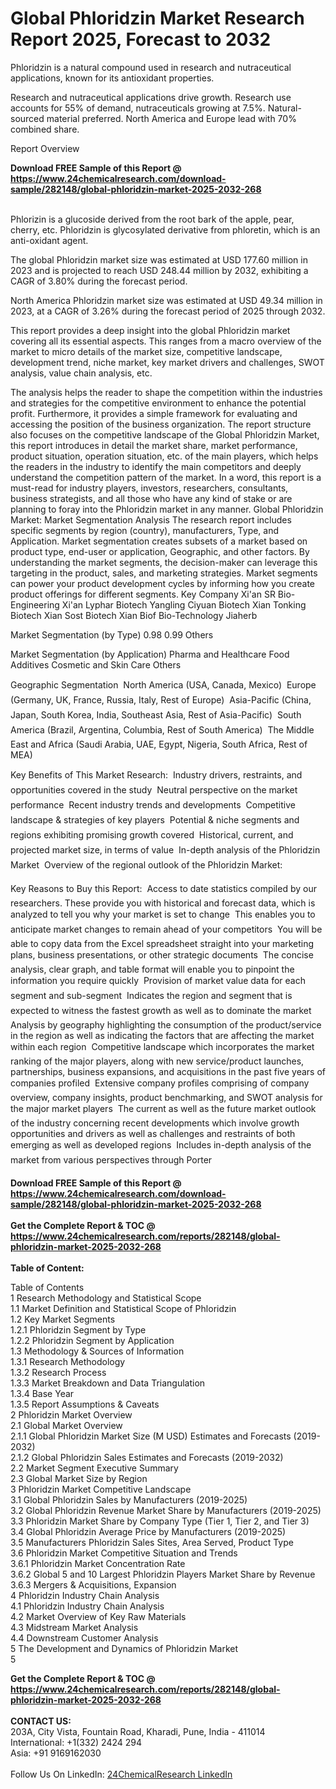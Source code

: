 <h1>Global Phloridzin Market Research Report 2025, Forecast to 2032</h1><p>Phloridzin is a natural compound used in research and nutraceutical applications, known for its antioxidant properties.</p><p>
Research and nutraceutical applications drive growth. Research use accounts for 55% of demand, nutraceuticals growing at 7.5%. Natural-sourced material preferred. North America and Europe lead with 70% combined share.</p><p>
Report Overview</p><div><b>Download FREE Sample of this Report @ 
            <a href="https://www.24chemicalresearch.com/download-sample/282148/global-phloridzin-market-2025-2032-268">
            https://www.24chemicalresearch.com/download-sample/282148/global-phloridzin-market-2025-2032-268</a></b></div><br><p>
Phlorizin is a glucoside derived from the root bark of the apple, pear, cherry, etc. Phloridzin is glycosylated derivative from phloretin, which is an anti-oxidant agent.</p><p>
The global Phloridzin market size was estimated at USD 177.60 million in 2023 and is projected to reach USD 248.44 million by 2032, exhibiting a CAGR of 3.80% during the forecast period.</p><p>
North America Phloridzin market size was estimated at USD 49.34 million in 2023, at a CAGR of 3.26% during the forecast period of 2025 through 2032.</p><p>
This report provides a deep insight into the global Phloridzin market covering all its essential aspects. This ranges from a macro overview of the market to micro details of the market size, competitive landscape, development trend, niche market, key market drivers and challenges, SWOT analysis, value chain analysis, etc.</p><p>
The analysis helps the reader to shape the competition within the industries and strategies for the competitive environment to enhance the potential profit. Furthermore, it provides a simple framework for evaluating and accessing the position of the business organization. The report structure also focuses on the competitive landscape of the Global Phloridzin Market, this report introduces in detail the market share, market performance, product situation, operation situation, etc. of the main players, which helps the readers in the industry to identify the main competitors and deeply understand the competition pattern of the market.
In a word, this report is a must-read for industry players, investors, researchers, consultants, business strategists, and all those who have any kind of stake or are planning to foray into the Phloridzin market in any manner.
Global Phloridzin Market: Market Segmentation Analysis
The research report includes specific segments by region (country), manufacturers, Type, and Application. Market segmentation creates subsets of a market based on product type, end-user or application, Geographic, and other factors. By understanding the market segments, the decision-maker can leverage this targeting in the product, sales, and marketing strategies. Market segments can power your product development cycles by informing how you create product offerings for different segments.
Key Company
Xi'an SR Bio-Engineering
Xi'an Lyphar Biotech
Yangling Ciyuan Biotech
Xian Tonking Biotech
Xian Sost Biotech
Xian Biof Bio-Technology
Jiaherb</p><p>
Market Segmentation (by Type)
0.98
0.99
Others</p><p>
Market Segmentation (by Application)
Pharma and Healthcare
Food Additives
Cosmetic and Skin Care
Others</p><p>
Geographic Segmentation
 North America (USA, Canada, Mexico)
 Europe (Germany, UK, France, Russia, Italy, Rest of Europe)
 Asia-Pacific (China, Japan, South Korea, India, Southeast Asia, Rest of Asia-Pacific)
 South America (Brazil, Argentina, Columbia, Rest of South America)
 The Middle East and Africa (Saudi Arabia, UAE, Egypt, Nigeria, South Africa, Rest of MEA)</p><p>
Key Benefits of This Market Research:
 Industry drivers, restraints, and opportunities covered in the study
 Neutral perspective on the market performance
 Recent industry trends and developments
 Competitive landscape &amp; strategies of key players
 Potential &amp; niche segments and regions exhibiting promising growth covered
 Historical, current, and projected market size, in terms of value
 In-depth analysis of the Phloridzin Market
 Overview of the regional outlook of the Phloridzin Market:</p><p>
Key Reasons to Buy this Report:
 Access to date statistics compiled by our researchers. These provide you with historical and forecast data, which is analyzed to tell you why your market is set to change
 This enables you to anticipate market changes to remain ahead of your competitors
 You will be able to copy data from the Excel spreadsheet straight into your marketing plans, business presentations, or other strategic documents
 The concise analysis, clear graph, and table format will enable you to pinpoint the information you require quickly
 Provision of market value data for each segment and sub-segment
 Indicates the region and segment that is expected to witness the fastest growth as well as to dominate the market
 Analysis by geography highlighting the consumption of the product/service in the region as well as indicating the factors that are affecting the market within each region
 Competitive landscape which incorporates the market ranking of the major players, along with new service/product launches, partnerships, business expansions, and acquisitions in the past five years of companies profiled
 Extensive company profiles comprising of company overview, company insights, product benchmarking, and SWOT analysis for the major market players
 The current as well as the future market outlook of the industry concerning recent developments which involve growth opportunities and drivers as well as challenges and restraints of both emerging as well as developed regions
 Includes in-depth analysis of the market from various perspectives through Porter</p><div><b>Download FREE Sample of this Report @ 
            <a href="https://www.24chemicalresearch.com/download-sample/282148/global-phloridzin-market-2025-2032-268">
            https://www.24chemicalresearch.com/download-sample/282148/global-phloridzin-market-2025-2032-268</a></b></div><br><div><b>Get the Complete Report & TOC @ 
            <a href="https://www.24chemicalresearch.com/reports/282148/global-phloridzin-market-2025-2032-268">
            https://www.24chemicalresearch.com/reports/282148/global-phloridzin-market-2025-2032-268</a></b></div><br>
            <b>Table of Content:</b><p>Table of Contents<br />
1 Research Methodology and Statistical Scope<br />
1.1 Market Definition and Statistical Scope of Phloridzin<br />
1.2 Key Market Segments<br />
1.2.1 Phloridzin Segment by Type<br />
1.2.2 Phloridzin Segment by Application<br />
1.3 Methodology & Sources of Information<br />
1.3.1 Research Methodology<br />
1.3.2 Research Process<br />
1.3.3 Market Breakdown and Data Triangulation<br />
1.3.4 Base Year<br />
1.3.5 Report Assumptions & Caveats<br />
2 Phloridzin Market Overview<br />
2.1 Global Market Overview<br />
2.1.1 Global Phloridzin Market Size (M USD) Estimates and Forecasts (2019-2032)<br />
2.1.2 Global Phloridzin Sales Estimates and Forecasts (2019-2032)<br />
2.2 Market Segment Executive Summary<br />
2.3 Global Market Size by Region<br />
3 Phloridzin Market Competitive Landscape<br />
3.1 Global Phloridzin Sales by Manufacturers (2019-2025)<br />
3.2 Global Phloridzin Revenue Market Share by Manufacturers (2019-2025)<br />
3.3 Phloridzin Market Share by Company Type (Tier 1, Tier 2, and Tier 3)<br />
3.4 Global Phloridzin Average Price by Manufacturers (2019-2025)<br />
3.5 Manufacturers Phloridzin Sales Sites, Area Served, Product Type<br />
3.6 Phloridzin Market Competitive Situation and Trends<br />
3.6.1 Phloridzin Market Concentration Rate<br />
3.6.2 Global 5 and 10 Largest Phloridzin Players Market Share by Revenue<br />
3.6.3 Mergers & Acquisitions, Expansion<br />
4 Phloridzin Industry Chain Analysis<br />
4.1 Phloridzin Industry Chain Analysis<br />
4.2 Market Overview of Key Raw Materials<br />
4.3 Midstream Market Analysis<br />
4.4 Downstream Customer Analysis<br />
5 The Development and Dynamics of Phloridzin Market <br />
5</p><div><b>Get the Complete Report & TOC @ 
            <a href="https://www.24chemicalresearch.com/reports/282148/global-phloridzin-market-2025-2032-268">
            https://www.24chemicalresearch.com/reports/282148/global-phloridzin-market-2025-2032-268</a></b></div><br><b>CONTACT US:</b><br>
            203A, City Vista, Fountain Road, Kharadi, Pune, India - 411014<br>
            International: +1(332) 2424 294<br>
            Asia: +91 9169162030 <br><br>
            Follow Us On LinkedIn: <a href="https://www.linkedin.com/company/24chemicalresearch/">24ChemicalResearch LinkedIn</a>